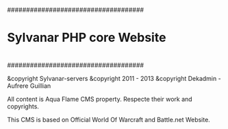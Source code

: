 ####################################
#                                  #
#   Sylvanar PHP core Website      #
#                                  #
#                                  #
####################################

&copyright Sylvanar-servers 
&copyright 2011 - 2013
&copyright Dekadmin - Aufrere Guillian

All content is Aqua Flame CMS property. 
Respecte their work and copyrights.

This CMS is based on Official World Of Warcraft and Battle.net Website.
